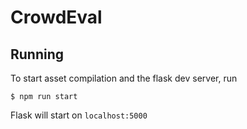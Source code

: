 # CrowdEval

## Running

To start asset compilation and the flask dev server, run

```shell
$ npm run start
```

Flask will start on `localhost:5000`